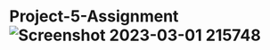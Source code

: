 # Project-5-Assignment![Screenshot 2023-03-01 215748](https://user-images.githubusercontent.com/113298266/222201808-cc69a610-ad4a-47f8-b456-d81b06e9a452.png)
